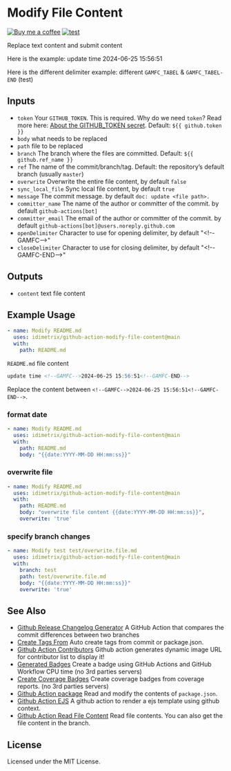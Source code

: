 Modify File Content
===

[![Buy me a coffee](https://img.shields.io/badge/Buy%20me%20a%20coffee-048754?logo=buymeacoffee)](https://idimetrix.github.io/#/sponsor)
[![test](https://github.com/idimetrix/github-action-modify-file-content/actions/workflows/ci.yml/badge.svg)](https://github.com/idimetrix/github-action-modify-file-content/actions/workflows/ci.yml)

Replace text content and submit content

Here is the example: update time <!--GAMFC-->2024-06-25 15:56:51<!--GAMFC-END-->

Here is the different delimiter example: <!--GAMFC_TABEL-->different `GAMFC_TABEL` & `GAMFC_TABEL-END` (test)<!--GAMFC_TABEL-END-->

## Inputs

- `token` Your `GITHUB_TOKEN`. This is required. Why do we need `token`? Read more here: [About the GITHUB_TOKEN secret](https://help.github.com/en/actions/automating-your-workflow-with-github-actions/authenticating-with-the-github_token#about-the-github_token-secret). Default: `${{ github.token }}`
- `body` what needs to be replaced
- `path` file to be replaced
- `branch` The branch where the files are committed. Default: `${{ github.ref_name }}`
- `ref` The name of the commit/branch/tag. Default: the repository’s default branch (usually `master`)
- `overwrite` Overwrite the entire file content, by default `false`
- `sync_local_file` Sync local file content, by default `true`
- `message` The commit message. by default `doc: update <file path>.`
- `committer_name` The name of the author or committer of the commit. by default `github-actions[bot]`
- `committer_email` The email of the author or committer of the commit. by default `github-actions[bot]@users.noreply.github.com`
- `openDelimiter` Character to use for opening delimiter, by default "<\!--GAMFC-->"
- `closeDelimiter` Character to use for closing delimiter, by default "<\!--GAMFC-END-->"

## Outputs

- `content` text file content

## Example Usage

```yml
- name: Modify README.md
  uses: idimetrix/github-action-modify-file-content@main
  with:
    path: README.md
```

`README.md` file content

```markdown
update time <!--GAMFC-->2024-06-25 15:56:51<!--GAMFC-END-->
```

Replace the content between `<!--GAMFC-->2024-06-25 15:56:51<!--GAMFC-END-->`.

### format date

```yml
- name: Modify README.md
  uses: idimetrix/github-action-modify-file-content@main
  with:
    path: README.md
    body: "{{date:YYYY-MM-DD HH:mm:ss}}"
```

### overwrite file

```yml
- name: Modify README.md
  uses: idimetrix/github-action-modify-file-content@main
  with:
    path: README.md
    body: "overwrite file content {{date:YYYY-MM-DD HH:mm:ss}}",
    overwrite: 'true'
```

### specify branch changes

```yml
- name: Modify test test/overwrite.file.md
  uses: idimetrix/github-action-modify-file-content@main
  with:
    branch: test
    path: test/overwrite.file.md
    body: "{{date:YYYY-MM-DD HH:mm:ss}}"
    overwrite: 'true'
```

## See Also

- [Github Release Changelog Generator](https://github.com/idimetrix/changelog-generator) A GitHub Action that compares the commit differences between two branches
- [Create Tags From](https://github.com/idimetrix/create-tag-action) Auto create tags from commit or package.json.
- [Github Action Contributors](https://github.com/idimetrix/github-action-contributors) Github action generates dynamic image URL for contributor list to display it!
- [Generated Badges](https://github.com/idimetrix/generated-badges) Create a badge using GitHub Actions and GitHub Workflow CPU time (no 3rd parties servers)
- [Create Coverage Badges](https://github.com/idimetrix/coverage-badges-cli) Create coverage badges from coverage reports. (no 3rd parties servers)
- [Github Action package](https://github.com/idimetrix/github-action-package) Read and modify the contents of `package.json`.
- [Github Action EJS](https://github.com/idimetrix/github-action-package) A github action to render a ejs template using github context.
- [Github Action Read File Content](https://github.com/idimetrix/github-action-read-file) 
Read file contents. You can also get the file content in the branch.

## License

Licensed under the MIT License.
